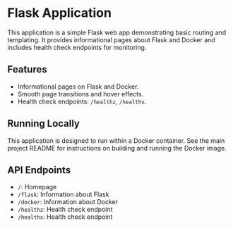 # Flask Application

This application is a simple Flask web app demonstrating basic routing and templating.  It provides informational pages about Flask and Docker and includes health check endpoints for monitoring.

## Features

* Informational pages on Flask and Docker.
* Smooth page transitions and hover effects.
* Health check endpoints: `/healthz`, `/healthx`.

## Running Locally

This application is designed to run within a Docker container. See the main project README for instructions on building and running the Docker image.

## API Endpoints

* `/`: Homepage
* `/flask`: Information about Flask
* `/docker`: Information about Docker
* `/healthz`: Health check endpoint
* `/healthx`: Health check endpoint